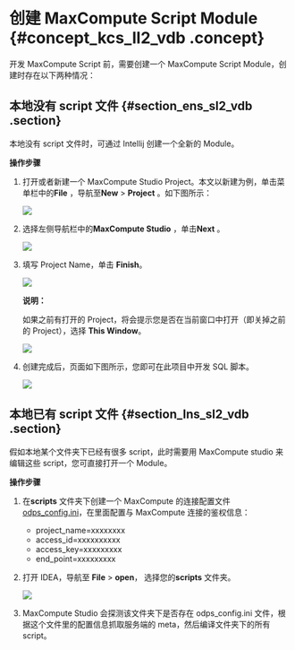 # 创建 MaxCompute Script Module {#concept_kcs_ll2_vdb .concept}

开发 MaxCompute Script 前，需要创建一个 MaxCompute Script Module，创建时存在以下两种情况：

## 本地没有 script 文件 {#section_ens_sl2_vdb .section}

本地没有 script 文件时，可通过 Intellij 创建一个全新的 Module。

**操作步骤**

1.  打开或者新建一个 MaxCompute Studio Project。本文以新建为例，单击菜单栏中的**File** ，导航至**New** \> **Project** 。如下图所示：

    ![](http://static-aliyun-doc.oss-cn-hangzhou.aliyuncs.com/assets/img/12125/1781_zh-CN.png)

2.  选择左侧导航栏中的**MaxCompute Studio** ，单击**Next** 。

    ![](http://static-aliyun-doc.oss-cn-hangzhou.aliyuncs.com/assets/img/12125/1782_zh-CN.png)

3.  填写 Project Name，单击 **Finish**。

    ![](http://static-aliyun-doc.oss-cn-hangzhou.aliyuncs.com/assets/img/12125/1783_zh-CN.png)

    **说明：** 

    如果之前有打开的 Project，将会提示您是否在当前窗口中打开（即关掉之前的 Project），选择 **This Window**。

    ![](http://static-aliyun-doc.oss-cn-hangzhou.aliyuncs.com/assets/img/12125/1784_zh-CN.png)

4.  创建完成后，页面如下图所示，您即可在此项目中开发 SQL 脚本。

    ![](http://static-aliyun-doc.oss-cn-hangzhou.aliyuncs.com/assets/img/12125/1785_zh-CN.png)


## 本地已有 script 文件 {#section_lns_sl2_vdb .section}

假如本地某个文件夹下已经有很多 script，此时需要用 MaxCompute studio 来编辑这些 script，您可直接打开一个 Module。

**操作步骤**

1.  在**scripts** 文件夹下创建一个 MaxCompute 的连接配置文件 [odps\_config.ini](../../../../intl.zh-CN/准备工作/安装并配置客户端.md)，在里面配置与 MaxCompute 连接的鉴权信息：

    -   project\_name=xxxxxxxx
    -   access\_id=xxxxxxxxxx
    -   access\_key=xxxxxxxxx
    -   end\_point=xxxxxxxxx
     

2.  打开 IDEA，导航至 **File** \> **open**， 选择您的**scripts** 文件夹。

    ![](http://static-aliyun-doc.oss-cn-hangzhou.aliyuncs.com/assets/img/12125/1787_zh-CN.png)

3.  MaxCompute Studio 会探测该文件夹下是否存在 odps\_config.ini 文件，根据这个文件里的配置信息抓取服务端的 meta，然后编译文件夹下的所有 script。


